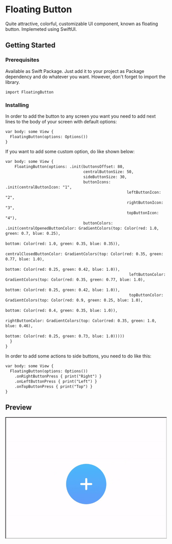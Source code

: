 # Floating Button

Quite attractive, colorful, customizable UI component, known as floating button. Implemeted using SwiftUI.

## Getting Started

### Prerequisites

Available as Swift Package. Just add it to your project as Package dependency and do whatever you want. However, don't forget to import the library.

```
import FloatingButton
```

### Installing

In order to add the button to any screen you want you need to add next lines to the body of your screen with default options:

```
var body: some View {
  FloatingButton(options: Options())
}
```

If you want to add some custom option, do like shown below:

```
var body: some View {
    FloatingButton(options: .init(buttonsOffset: 80,
                                  centralButtonSize: 50,
                                  sideButtonSize: 30,
                                  buttonIcons: .init(centralButtonIcon: "1",
                                                     leftButtonIcon: "2",
                                                     rightButtonIcon: "3",
                                                     topButtonIcon: "4"),
                                  buttonColors: .init(centralOpenedButtonColor: GradientColors(top: Color(red: 1.0, green: 0.7, blue: 0.25),
                                                                                               bottom: Color(red: 1.0, green: 0.35, blue: 0.35)),
                                                      centralClosedButtonColor: GradientColors(top: Color(red: 0.35, green: 0.77, blue: 1.0),
                                                                                               bottom: Color(red: 0.25, green: 0.42, blue: 1.0)),
                                                      leftButtonColor: GradientColors(top: Color(red: 0.35, green: 0.77, blue: 1.0),
                                                                                      bottom: Color(red: 0.25, green: 0.42, blue: 1.0)),
                                                      topButtonColor: GradientColors(top: Color(red: 0.9, green: 0.25, blue: 1.0),
                                                                                     bottom: Color(red: 0.4, green: 0.35, blue: 1.0)),
                                                      rightButtonColor: GradientColors(top: Color(red: 0.35, green: 1.0, blue: 0.46),
                                                                                       bottom: Color(red: 0.25, green: 0.73, blue: 1.0)))))
  }
}
```

In order to add some actions to side buttons, you need to do like this: 

```
var body: some View {
  FloatingButton(options: Options())
    .onRightButtonPress { print("Right") }
    .onLeftButtonPress { print("Left") }
    .onTopButtonPress { print("Top") }
}
```

## Preview
![](Preview.gif)


